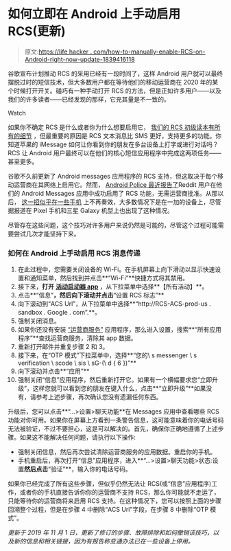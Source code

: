 # 如何立即在 Android 上手动启用 RCS(更新)

> 原文:[https://life hacker . com/how-to-manually-enable-RCS-on-Android-right-now-update-1839416118](https://lifehacker.com/how-to-manually-enable-rcs-on-android-right-now-update-1839416118)

谷歌宣布计划推动 RCS 的采用已经有一段时间了，这样 Android 用户就可以最终摆脱过时的短信技术，但大多数用户都在等待他们的移动运营商在 2020 年的某个时候打开开关。碰巧有一种手动打开 RCS 的方法，但是正如许多用户——以及我们的许多读者——已经发现的那样，它充其量是不一致的。

Watch

如果你不确定 RCS 是什么或者你为什么想要启用它， [我们的 RCS 初级读本有所有的细节](https://lifehacker.com/whats-rcs-messaging-and-why-should-you-care-1832235783) ，但最重要的原因是 RCS 文本消息比 SMS 更好，支持更多的功能。你知道苹果的 iMessage 如何让你看到你的朋友在多台设备上打字或进行对话吗？RCS 让 Android 用户最终可以在他们的核心短信应用程序中完成这两项任务——甚至更多。

谷歌不久前更新了 Android messages 应用程序的 RCS 支持，但这取决于每个移动运营商在其网络上启用它。然而， [Android Police 最近报告了](https://www.androidpolice.com/2019/10/26/screw-your-carrier-heres-how-to-enable-rcs-in-the-messages-app-yourself-right-now/)Reddit 用户在他们的 Android Messages 应用中成功启用了 RCS 功能，无需运营商批准。从那以后， [这一招似乎在一些手机](https://9to5google.com/2019/10/31/enabling-rcs-trick-breaks/) 上不再奏效，大多数情况下是在一加的设备上，尽管据报道在 Pixel 手机和三星 Galaxy 机型上也出现了这种情况。

尽管存在这些问题，这个技巧对许多用户来说仍然是可能的，尽管这个过程可能需要尝试几次才能坚持下来。

### 如何在 Android 上手动启用 RCS 消息传递

1.  在此过程中，您需要关闭设备的 Wi-Fi。在手机屏幕上向下滑动以显示快速设置和通知菜单，然后找到并点击**“Wi-Fi”**快捷方式将其禁用。
2.  接下来，**打开** [**活动启动器 app**](https://play.google.com/store/apps/details?id=de.szalkowski.activitylauncher&hl=en_US) ，从下拉菜单中选择**【所有活动】**。
3.  点击**“信息”**，然后向下滚动并点击**“设置 RCS 标志”**
4.  向下滚动到“ACS Url”，从下拉菜单中选择**“http://RCS-ACS-prod-us . sandbox . Google . com”.**。
5.  强制关闭消息。
6.  如果你还没有安装 [“运营商服务”](https://play.google.com/store/apps/details?id=com.google.android.ims&hl=en_US) 应用程序，那么进入设置，搜索**“所有应用程序”**查找运营商服务，清除其 app 数据。
7.  重新打开邮件并重复步骤 2 和 3。
8.  接下来，在“OTP 模式”下拉菜单中，选择**“您的\ s messenger \ s verification \ scode \ sis \ sG-(\ d { 6 })”**
9.  向下滚动并点击**“应用”**
10.  强制关闭“信息”应用程序，然后重新打开它。如果有一个横幅要求您“立即升级”，这样您就可以看到您的朋友在键入什么，点击**“立即升级”**如果没有，请参考上述步骤，再次确认您没有遗漏任何东西。

升级后，您可以点击**“...>设置>聊天功能**在 Messages 应用中查看哪些 RCS 功能对你可用。如果你在屏幕上方看到一条警告信息，这可能意味着你的电话号码无法被验证，不过不要担心，这是可以解决的。首先，确保你正确地遵循了上述步骤。如果这不能解决任何问题，请执行以下操作:

*   强制关闭信息，然后再次尝试清除运营商服务的应用数据。重启你的手机。
*   手机重启后，再次打开“信息”应用程序，进入**“...>设置>聊天功能>状态:设置**然后点击**“验证”**，输入你的电话号码。

如果你已经完成了所有这些步骤，但似乎仍然无法让 RCS(或“信息”应用程序)工作，或者你的手机直接告诉你你的运营商不支持 RCS，那么你可能就不走运了，只能等待你的运营商将来启用 RCS 支持。在这种情况下，您可以按照上面的步骤回溯整个过程，但是在步骤 4 中删除“ACS Url”字段，在步骤 8 中删除“OTP 模式”。

*更新于 2019 年 11 月 1 日，更新了修订的步骤、故障排除和如何撤销该技巧，以及新的信息和相关链接，因为有报告称变通办法已在一些设备上停用。*